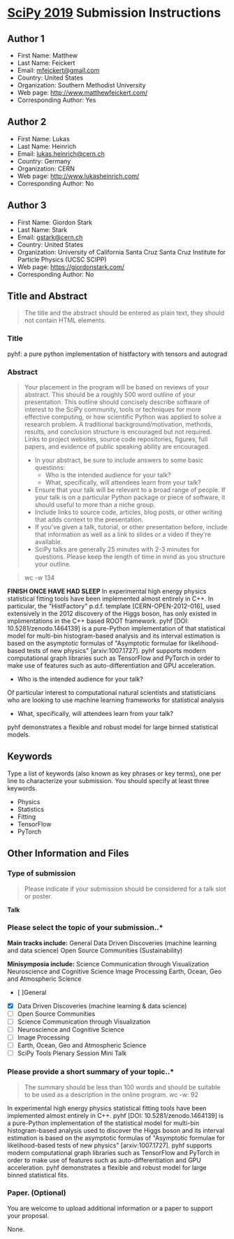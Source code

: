 # [SciPy 2019](https://www.scipy2019.scipy.org/) Submission Instructions

## Author 1

- First Name: Matthew
- Last Name: Feickert
- Email: mfeickert@gmail.com
- Country: United States
- Organization: Southern Methodist University
- Web page: http://www.matthewfeickert.com/
- Corresponding Author: Yes

## Author 2

- First Name: Lukas
- Last Name: Heinrich
- Email: lukas.heinrich@cern.ch
- Country: Germany
- Organization: CERN
- Web page: http://www.lukasheinrich.com/
- Corresponding Author: No

## Author 3

- First Name: Giordon Stark
- Last Name: Stark
- Email: gstark@cern.ch
- Country: United States
- Organization: University of California Santa Cruz Santa Cruz Institute for Particle Physics (UCSC SCIPP)
- Web page: https://giordonstark.com/
- Corresponding Author: No

## Title and Abstract
> The title and the abstract should be entered as plain text, they should not contain HTML elements.

### Title

pyhf: a pure python implementation of histfactory with tensors and autograd

### Abstract

> Your placement in the program will be based on reviews of your abstract. This should be a roughly 500 word outline of your presentation. This outline should concisely describe software of interest to the SciPy community, tools or techniques for more effective computing, or how scientific Python was applied to solve a research problem. A traditional background/motivation, methods, results, and conclusion structure is encouraged but not required. Links to project websites, source code repositories, figures, full papers, and evidence of public speaking ability are encouraged.
> - In your abstract, be sure to include answers to some basic questions:
>   - Who is the intended audience for your talk?
>   - What, specifically, will attendees learn from your talk?
> - Ensure that your talk will be relevant to a broad range of people. If your talk is on a particular Python package or piece of software, it should useful to more than a niche group.
> - Include links to source code, articles, blog posts, or other writing that adds context to the presentation.
> - If you've given a talk, tutorial, or other presentation before, include that information as well as a link to slides or a video if they're available.
> - SciPy talks are generally 25 minutes with 2-3 minutes for questions. Please keep the length of time in mind as you structure your outline.

> wc -w 134

**FINISH ONCE HAVE HAD SLEEP**
In experimental high energy physics statistical fitting tools have been implemented almost entirely in C++. In particular, the "HistFactory" p.d.f. template [CERN-OPEN-2012-016], used extensively in the 2012 discovery of the Higgs boson, has only existed in implimentations in the C++ based ROOT framework. pyhf [DOI: 10.5281/zenodo.1464139] is a pure-Python implementation of that statistical model for multi-bin histogram-based analysis and its interval estimation is based on the asymptotic formulas of "Asymptotic formulae for likelihood-based tests of new physics" [arxiv:1007.1727]. pyhf supports modern computational graph libraries such as TensorFlow and PyTorch in order to make use of features such as auto-differentiation and GPU acceleration.

- Who is the intended audience for your talk?

Of particular interest to computational natural scientists and statisticians who are looking to use machine learning frameworks for statistical analysis

- What, specifically, will attendees learn from your talk?

pyhf demonstrates a flexible and robust model for large binned statistical models.

<!-- The HistFactory p.d.f. template [CERN-OPEN-2012-016] is per-se independent of its implementation in ROOT and it is useful to be able to run statistical analysis outside of the ROOT, RooFit, RooStats framework. pyhf is a pure-python implementation of that statistical model for multi-bin histogram-based analysis and its interval estimation is based on the asymptotic formulas of "Asymptotic formulae for likelihood-based tests of new physics" [arxiv:1007.1727]. pyhf supports modern computational graph libraries such as TensorFlow and PyTorch in order to make use of features such as auto-differentiation and GPU acceleration. -->

## Keywords
Type a list of keywords (also known as key phrases or key terms), one per line to characterize your submission. You should specify at least three keywords.

- Physics
- Statistics
- Fitting
- TensorFlow
- PyTorch

## Other Information and Files

### Type of submission
> Please indicate if your submission should be considered for a talk slot or poster.

**Talk**

### Please select the topic of your submission..*

**Main tracks include:**
General
Data Driven Discoveries (machine learning and data science)
Open Source Communities (Sustainability)

**Minisymposia include:**
Science Communication through Visualization
Neuroscience and Cognitive Science
Image Processing
Earth, Ocean, Geo and Atmospheric Science

- [ ]General
- [x] Data Driven Discoveries (machine learning & data science)
- [ ] Open Source Communities
- [ ] Science Communication through Visualization
- [ ] Neuroscience and Cognitive Science
- [ ] Image Processing
- [ ] Earth, Ocean, Geo and Atmospheric Science
- [ ] SciPy Tools Plenary Session Mini Talk

### Please provide a short summary of your topic..*
> The summary should be less than 100 words and should be suitable to be used as a description in the online program.
> wc -w: 92

In experimental high energy physics statistical fitting tools have been implemented almost entirely in C++. pyhf [DOI: 10.5281/zenodo.1464139] is a pure-Python implementation of the statistical model for multi-bin histogram-based analysis used to discover the Higgs boson and its interval estimation is based on the asymptotic formulas of "Asymptotic formulae for likelihood-based tests of new physics" [arxiv:1007.1727]. pyhf supports modern computational graph libraries such as TensorFlow and PyTorch in order to make use of features such as auto-differentiation and GPU acceleration. pyhf demonstrates a flexible and robust model for large binned statistical fits.

### Paper. (Optional)
You are welcome to upload additional information or a paper to support your proposal.

None.

